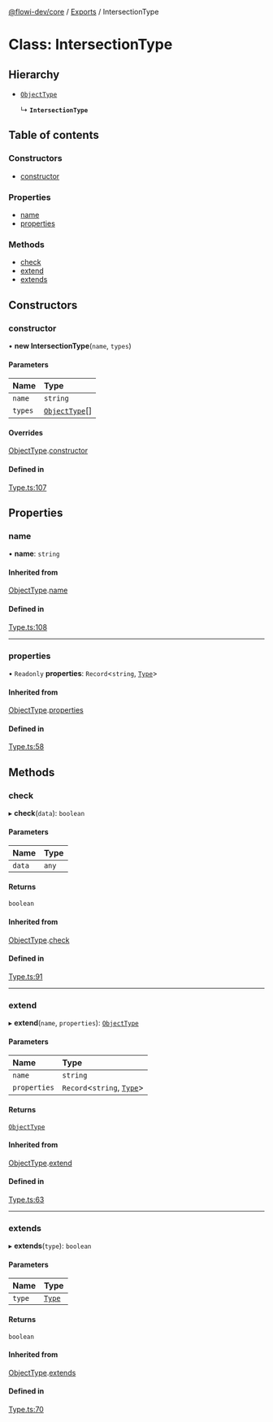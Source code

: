 [@flowi-dev/core](../README.md) / [Exports](../modules.md) / IntersectionType

# Class: IntersectionType

## Hierarchy

- [`ObjectType`](ObjectType.md)

  ↳ **`IntersectionType`**

## Table of contents

### Constructors

- [constructor](IntersectionType.md#constructor)

### Properties

- [name](IntersectionType.md#name)
- [properties](IntersectionType.md#properties)

### Methods

- [check](IntersectionType.md#check)
- [extend](IntersectionType.md#extend)
- [extends](IntersectionType.md#extends)

## Constructors

### constructor

• **new IntersectionType**(`name`, `types`)

#### Parameters

| Name | Type |
| :------ | :------ |
| `name` | `string` |
| `types` | [`ObjectType`](ObjectType.md)[] |

#### Overrides

[ObjectType](ObjectType.md).[constructor](ObjectType.md#constructor)

#### Defined in

[Type.ts:107](https://github.com/flowi-dev/core/blob/dca7728/src/classes/Type.ts#L107)

## Properties

### name

• **name**: `string`

#### Inherited from

[ObjectType](ObjectType.md).[name](ObjectType.md#name)

#### Defined in

[Type.ts:108](https://github.com/flowi-dev/core/blob/dca7728/src/classes/Type.ts#L108)

___

### properties

• `Readonly` **properties**: `Record`<`string`, [`Type`](Type.md)\>

#### Inherited from

[ObjectType](ObjectType.md).[properties](ObjectType.md#properties)

#### Defined in

[Type.ts:58](https://github.com/flowi-dev/core/blob/dca7728/src/classes/Type.ts#L58)

## Methods

### check

▸ **check**(`data`): `boolean`

#### Parameters

| Name | Type |
| :------ | :------ |
| `data` | `any` |

#### Returns

`boolean`

#### Inherited from

[ObjectType](ObjectType.md).[check](ObjectType.md#check)

#### Defined in

[Type.ts:91](https://github.com/flowi-dev/core/blob/dca7728/src/classes/Type.ts#L91)

___

### extend

▸ **extend**(`name`, `properties`): [`ObjectType`](ObjectType.md)

#### Parameters

| Name | Type |
| :------ | :------ |
| `name` | `string` |
| `properties` | `Record`<`string`, [`Type`](Type.md)\> |

#### Returns

[`ObjectType`](ObjectType.md)

#### Inherited from

[ObjectType](ObjectType.md).[extend](ObjectType.md#extend)

#### Defined in

[Type.ts:63](https://github.com/flowi-dev/core/blob/dca7728/src/classes/Type.ts#L63)

___

### extends

▸ **extends**(`type`): `boolean`

#### Parameters

| Name | Type |
| :------ | :------ |
| `type` | [`Type`](Type.md) |

#### Returns

`boolean`

#### Inherited from

[ObjectType](ObjectType.md).[extends](ObjectType.md#extends)

#### Defined in

[Type.ts:70](https://github.com/flowi-dev/core/blob/dca7728/src/classes/Type.ts#L70)
